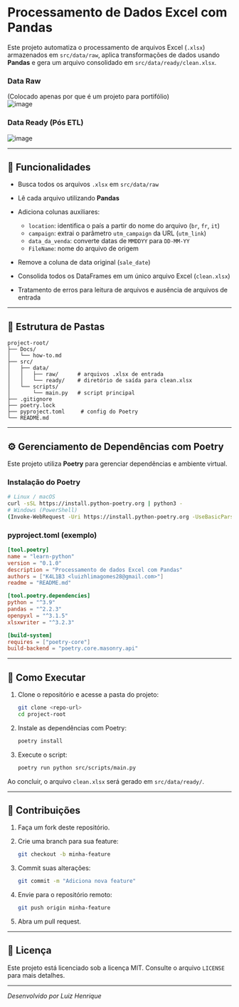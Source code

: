 # Processamento de Dados Excel com Pandas

Este projeto automatiza o processamento de arquivos Excel (`.xlsx`) armazenados em `src/data/raw`, aplica transformações de dados usando **Pandas** e gera um arquivo consolidado em `src/data/ready/clean.xlsx`.

### Data Raw 
(Colocado apenas por que é um projeto para portifólio)
</br>
![image](https://github.com/user-attachments/assets/84859a86-c4c5-46fb-8232-f9f72af9f818)

### Data Ready (Pós ETL)
![image](https://github.com/user-attachments/assets/c2e5db34-bd91-4101-bb57-b7d97d556759)

---

## 🚀 Funcionalidades

* Busca todos os arquivos `.xlsx` em `src/data/raw`
* Lê cada arquivo utilizando **Pandas**
* Adiciona colunas auxiliares:

  * `location`: identifica o país a partir do nome do arquivo (`br`, `fr`, `it`)
  * `campaign`: extrai o parâmetro `utm_campaign` da URL (`utm_link`)
  * `data_da_venda`: converte datas de `MMDDYY` para `DD-MM-YY`
  * `FileName`: nome do arquivo de origem
* Remove a coluna de data original (`sale_date`)
* Consolida todos os DataFrames em um único arquivo Excel (`clean.xlsx`)
* Tratamento de erros para leitura de arquivos e ausência de arquivos de entrada

---

## 📁 Estrutura de Pastas

```
project-root/
├── Docs/
│   └── how-to.md
├── src/
│   ├── data/
│   │   ├── raw/      # arquivos .xlsx de entrada
│   │   └── ready/    # diretório de saída para clean.xlsx
│   └── scripts/
│       └── main.py   # script principal
├── .gitignore
├── poetry.lock
├── pyproject.toml     # config do Poetry
└── README.md
```

---

## ⚙️ Gerenciamento de Dependências com Poetry

Este projeto utiliza **Poetry** para gerenciar dependências e ambiente virtual.

### Instalação do Poetry

```bash
# Linux / macOS
curl -sSL https://install.python-poetry.org | python3 -
# Windows (PowerShell)
(Invoke-WebRequest -Uri https://install.python-poetry.org -UseBasicParsing).Content | python -
```

### pyproject.toml (exemplo)

```toml
[tool.poetry]
name = "learn-python"
version = "0.1.0"
description = "Processamento de dados Excel com Pandas"
authors = ["K4L1B3 <luizhlimagomes28@gmail.com>"]
readme = "README.md"

[tool.poetry.dependencies]
python = "^3.9"
pandas = "^2.2.3"
openpyxl = "^3.1.5"
xlsxwriter = "^3.2.3"

[build-system]
requires = ["poetry-core"]
build-backend = "poetry.core.masonry.api"
```

---

## 🔧 Como Executar

1. Clone o repositório e acesse a pasta do projeto:

   ```bash
   git clone <repo-url>
   cd project-root
   ```
2. Instale as dependências com Poetry:

   ```bash
   poetry install
   ```
3. Execute o script:

   ```bash
   poetry run python src/scripts/main.py
   ```

Ao concluir, o arquivo `clean.xlsx` será gerado em `src/data/ready/`.

---

## 🤝 Contribuições

1. Faça um fork deste repositório.
2. Crie uma branch para sua feature:

   ```bash
   git checkout -b minha-feature
   ```
3. Commit suas alterações:

   ```bash
   git commit -m "Adiciona nova feature"
   ```
4. Envie para o repositório remoto:

   ```bash
   git push origin minha-feature
   ```
5. Abra um pull request.

---

## 📝 Licença

Este projeto está licenciado sob a licença MIT. Consulte o arquivo `LICENSE` para mais detalhes.

---

*Desenvolvido por Luiz Henrique*
